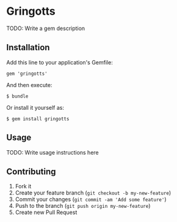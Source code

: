 # Gringotts

TODO: Write a gem description

## Installation

Add this line to your application's Gemfile:

    gem 'gringotts'

And then execute:

    $ bundle

Or install it yourself as:

    $ gem install gringotts

## Usage

TODO: Write usage instructions here

## Contributing

1. Fork it
2. Create your feature branch (`git checkout -b my-new-feature`)
3. Commit your changes (`git commit -am 'Add some feature'`)
4. Push to the branch (`git push origin my-new-feature`)
5. Create new Pull Request
